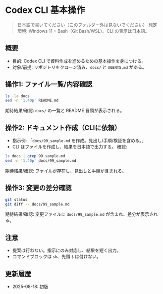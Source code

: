 # Codex CLI 基本操作

> 日本語で書いてください（このフォルダー外は見ないでください）
> 想定環境: Windows 11 + Bash（Git Bash/WSL）。CLI の表示は日本語。

## 概要
- 目的: Codex CLI で資料作成を進めるための基本操作を身につける。
- 対象/前提: リポジトリをクローン済み、`docs/` と `AGENTS.md` がある。

## 操作1: ファイル一覧/内容確認
```sh
ls -la docs
sed -n '1,40p' README.md
```
期待結果/確認: `docs/` の一覧と README 冒頭が表示される。

## 操作2: ドキュメント作成（CLIに依頼）
- 指示例: 「`docs/99_sample.md` を作成。見出し/手順/検証を含める。」
- CLI はファイルを作成し、結果を日本語で出力する。
確認:
```sh
ls docs | grep 99_sample.md
sed -n '1,40p' docs/99_sample.md
```
期待結果/確認: ファイルが存在し、見出しと手順が含まれる。

## 操作3: 変更の差分確認
```sh
git status
git diff -- docs/99_sample.md
```
期待結果/確認: 変更ファイルに `docs/99_sample.md` が含まれ、差分が表示される。

## 注意
- 提案は行わない。指示にのみ対応し、結果を短く出力。
- コマンドブロックは `sh`、先頭 `$` は付けない。

## 更新履歴
- 2025-08-18: 初版
